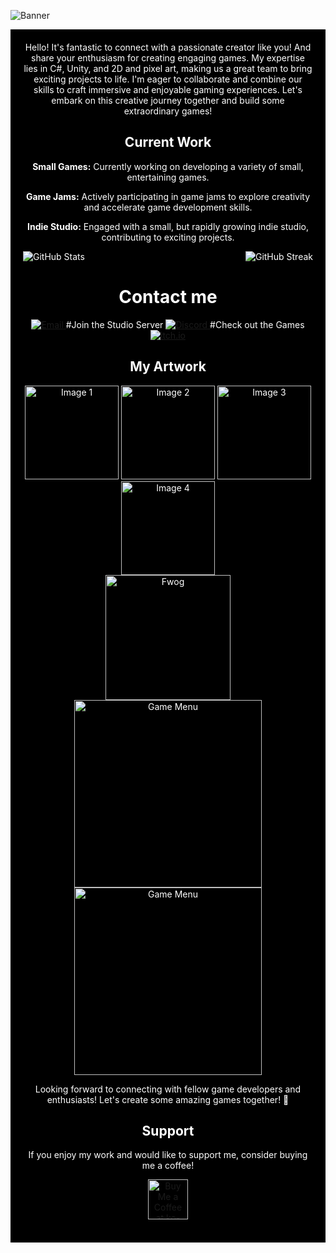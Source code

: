 ![Banner](https://github.com/odessy3509/Odessy.github.io/assets/137520021/06cb6ea7-c490-4056-8d8d-e1abcb3ec8b9)
<div align="center" style="background-color: black; color: white; padding: 20px;">
<div align="center">
Hello! It's fantastic to connect with a passionate creator like you! And share your enthusiasm for creating engaging games. My expertise lies in C#, Unity, and 2D and pixel art, making us a great team to bring exciting projects to life. I'm eager to collaborate and combine our skills to craft immersive and enjoyable gaming experiences. Let's embark on this creative journey together and build some extraordinary games!
</div>

## Current Work

**Small Games:** Currently working on developing a variety of small, entertaining games.
  
 **Game Jams:** Actively participating in game jams to explore creativity and accelerate game development skills.

**Indie Studio:** Engaged with a small, but rapidly growing indie studio, contributing to exciting projects.

<div style="display: flex; justify-content: space-between;">
  <img src="https://github-readme-stats.vercel.app/api?username=odessy3509&show_icons=true&theme=radical" alt="GitHub Stats">
  <!-- Use the Contributions widget -->
  <img src="https://github-readme-streak-stats.herokuapp.com/?user=odessy3509&theme=radical" alt="GitHub Streak">
</div>

##




# Contact me
<div align="center">
  <a href="mailto:odessy3509@gmail.com">
    <img src="https://img.shields.io/badge/Gmail-%40odessy3509@gmail.com-yellow?style=for-the-badge&logo=gmail&logoColor=red&color=yellow" alt="Email">
  </a>
#Join the Studio Server
  <a href="https://discord.gg/rgxjqPpJ">
  <img src="https://img.shields.io/badge/Discord-odessy3509-blue?style=for-the-badge&logo=discord&logoColor=white&color=7289da" alt="Discord">
</a>
#Check out the Games
  <a href="https://odessy.itch.io/">
    <img src="https://img.shields.io/badge/itch.io-odessy-red?style=for-the-badge&logo=itch.io&logoColor=white&color=ff0000" alt="itch.io">
  </a>

</div>









## My Artwork


<div align="center">
  <img src="https://i.gyazo.com/421be63b9f0484e2b3e091f1a305066f.gif" width="150" alt="Image 1">
  <img src="https://i.gyazo.com/87f5f89b6c8015dc8fb44e504d0a234e.gif" width="150" alt="Image 2">
  <img src="https://i.gyazo.com/9406abee664760b76d9ac888a309dcb6.gif" width="150" alt="Image 3">
  <img src="https://i.gyazo.com/97ac69f8357fd372face675541328229.gif" width="150" alt="Image 4">
</div>

<img src="https://github.com/odessy3509/Odessy.github.io/assets/137520021/f105a05b-aaf0-4c8a-be51-12f712041375.png" alt="Fwog" width="200">
<img src="https://github.com/odessy3509/Odessy.github.io/assets/137520021/ac0ee750-45c5-4042-9713-c11c097339be.png" alt="Game Menu" width="300">
<img src="https://gyazo.com/e7cdc206cfbd502902ac33870c7bb1a2.png" alt="Game Menu" width="300">





Looking forward to connecting with fellow game developers and enthusiasts! Let's create some amazing games together! 🚀

## Support

If you enjoy my work and would like to support me, consider buying me a coffee!

<div align="center">
  <a href='https://ko-fi.com/odessy' target='_blank'>
    <img height='64' style='border:0px;height:64px;' src='https://storage.ko-fi.com/cdn/kofi1.png?v=3' border='0' alt='Buy Me a Coffee at ko-fi.com' />
  </a>
</div>

<br/>



